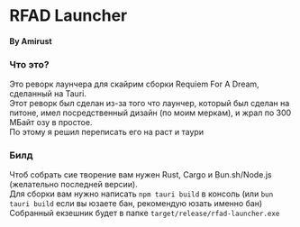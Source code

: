 # RFAD Launcher
#### By Amirust

### Что это?
Это реворк лаунчера для скайрим сборки Requiem For A Dream, сделанный на Tauri.<br>
Этот реворк был сделан из-за того что лаунчер, который был сделан на питоне, имел посредственный дизайн (по моим меркам), и жрал по 300 МБайт озу в простое.<br>
По этому я решил переписать его на раст и таури

### Билд

Чтоб собрать сие творение вам нужен Rust, Cargo и Bun.sh/Node.js (желательно последней версии).<br>
Для сборки вам нужно написать `npm tauri build` в консоль (или `bun tauri build` если вы юзаете бан, рекомендую юзать именно бан) <br>
Собранный екзешник будет в папке `target/release/rfad-launcher.exe`<br>

